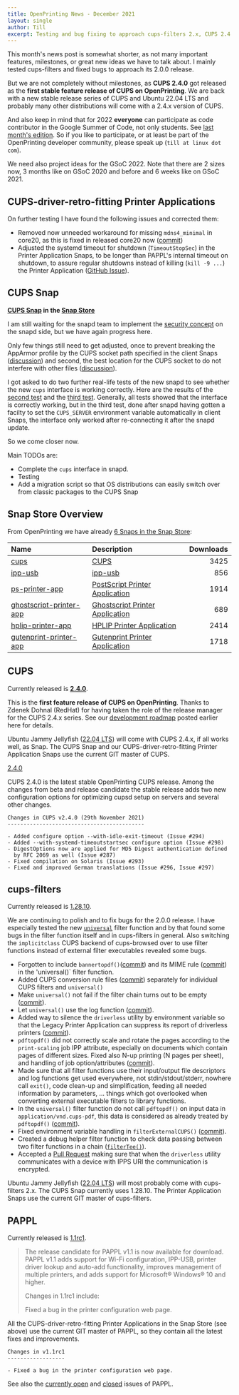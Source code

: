 ```yaml
---
title: OpenPrinting News - December 2021
layout: single
author: Till
excerpt: Testing and bug fixing to approach cups-filters 2.x, CUPS 2.4.0, PAPPL 1.1rc1
---
```

This month's news post is somewhat shorter, as not many important features, milestones, or great new ideas we have to talk about. I mainly tested cups-filters and fixed bugs to approach its 2.0.0 release.

But we are not completely without milestones, as **CUPS 2.4.0** got released as the **first stable feature release of CUPS on OpenPrinting**. We are back with a new stable release series of CUPS and Ubuntu 22.04 LTS and probably many other distributions will come with a 2.4.x version of CUPS.

And also keep in mind that for 2022 **everyone** can participate as code contributor in the Google Summer of Code, not only students. See [last month's edition](https://openprinting.github.io/OpenPrinting-News-November-2021/#google-summer-of-code-2022). So if you like to participate, or at least be part of the OpenPrinting developer community, please speak up (`till at linux dot com`).

We need also project ideas for the GSoC 2022. Note that there are 2 sizes now, 3 months like on GSoC 2020 and before and 6 weeks like on GSoC 2021.


## CUPS-driver-retro-fitting Printer Applications
On further testing I have found the following issues and corrected them:

- Removed now unneeded workaround for missing `mdns4_minimal` in core20, as this is fixed in released core20 now ([commit](https://github.com/OpenPrinting/ghostscript-printer-app/commit/67a1962cad2b))
- Adjusted the systemd timeout for shutdown (`TimeoutStopSec`) in the Printer Application Snaps, to be longer than PAPPL's internal timeout on shutdown, to assure regular shutdowns instead of killing (`kill -9 ...`) the Printer Application ([GitHub Issue](https://github.com/OpenPrinting/ghostscript-printer-app/issues/4)).


## CUPS Snap
**[CUPS Snap](https://github.com/OpenPrinting/cups-snap) in the [Snap Store](https://snapcraft.io/cups)**

I am still waiting for the snapd team to implement the [security concept](https://forum.snapcraft.io/t/handling-of-the-cups-plug-by-snapd-especially-auto-connection/23419/43?u=till.kamppeter) on the snapd side, but we have again progress here.

Only few things still need to get adjusted, once to prevent breaking the AppArmor profile by the CUPS socket path specified in the client Snaps ([discussion](https://github.com/snapcore/snapd/pull/10427#discussion_r740962760)) and second, the best location for the CUPS socket to do not interfere with other files ([discussion](https://github.com/snapcore/snapd/pull/10427#discussion_r757582011)).

I got asked to do two further real-life tests of the new snapd to see whether the new `cups` interface is working correctly. Here are the results of the [second test](https://github.com/snapcore/snapd/pull/10427#issuecomment-958500321) and the [third test](https://github.com/snapcore/snapd/pull/10427#issuecomment-977790163). Generally, all tests showed that the interface is correctly working, but in the third test, done after snapd having gotten a facilty to set the `CUPS_SERVER` environment variable automatically in client Snaps, the interface only worked after re-connecting it after the snapd update.

So we come closer now.

Main TODOs are:

- Complete the `cups` interface in snapd.
- Testing
- Add a migration script so that OS distributions can easily switch over from classic packages to the CUPS Snap


## Snap Store Overview
From OpenPrinting we have already [6 Snaps in the Snap Store](https://snapcraft.io/search?q=OpenPrinting):

|Name|Description|Downloads|
|:---|:---|---:|
|[cups](https://snapcraft.io/cups)|[CUPS](https://github.com/OpenPrinting/cups-snap)|3425|
|[ipp-usb](https://snapcraft.io/ipp-usb)|[ipp-usb](https://github.com/OpenPrinting/ipp-usb)|856|
|[ps-printer-app](https://snapcraft.io/ps-printer-app)|[PostScript Printer Application](https://github.com/OpenPrinting/ps-printer-app)|1914|
|[ghostscript-printer-app](https://snapcraft.io/ghostscript-printer-app)|[Ghostscript Printer Application](https://github.com/OpenPrinting/ghostscript-printer-app)|689|
|[hplip-printer-app](https://snapcraft.io/hplip-printer-app)|[HPLIP Printer Application](https://github.com/OpenPrinting/hplip-printer-app)|2414|
|[gutenprint-printer-app](https://snapcraft.io/gutenprint-printer-app)|[Gutenprint Printer Application](https://github.com/OpenPrinting/gutenprint-printer-app)|1718|


## CUPS
Currently released is [**2.4.0**](https://github.com/OpenPrinting/cups/releases/tag/v2.4.0).

This is the **first feature release of CUPS on OpenPrinting**. Thanks to Zdenek Dohnal (RedHat) for having taken the role of the release manager for the CUPS 2.4.x series. See our [development roadmap](https://openprinting.github.io/OpenPrinting-News-October-2021/#cups) posted earlier here for details.

Ubuntu Jammy Jellyfish ([22.04 LTS](https://discourse.ubuntu.com/t/jammy-jellyfish-release-schedule/)) will come with CUPS 2.4.x, if all works well, as Snap. The CUPS Snap and our CUPS-driver-retro-fitting Printer Application Snaps use the current GIT master of CUPS.

[2.4.0](https://github.com/OpenPrinting/cups/releases/tag/v2.4.0)

CUPS 2.4.0 is the latest stable OpenPrinting CUPS release. Among the changes from beta and release candidate the stable release adds two new configuration options for optimizing cupsd setup on servers and several other changes.

```
Changes in CUPS v2.4.0 (29th November 2021)
-------------------------------------------

- Added configure option --with-idle-exit-timeout (Issue #294)
- Added --with-systemd-timeoutstartsec configure option (Issue #298)
- DigestOptions now are applied for MD5 Digest authentication defined
  by RFC 2069 as well (Issue #287)
- Fixed compilation on Solaris (Issue #293)
- Fixed and improved German translations (Issue #296, Issue #297)
```

## cups-filters
Currently released is [1.28.10](https://github.com/OpenPrinting/cups-filters/releases/tag/1.28.10).

We are continuing to polish and to fix bugs for the 2.0.0 release. I have especially tested the new [`universal`](https://gist.github.com/pranshukharkwal/9413499a6744049ef549159948392023) filter function and by that found some bugs in the filter function itself and in cups-filters in general. Also switching the `implicitclass` CUPS backend of cups-browsed over to use filter functions instead of external filter executables revealed some bugs.

- Forgotten to include `bannertopdf()`([commit](https://github.com/OpenPrinting/cups-filters/commit/9f7488239ed8e4b)) and its MIME rule ([commit](https://github.com/OpenPrinting/cups-filters/commit/f6fd85071de)) in the 'universal()` filter function.
- Added CUPS conversion rule files ([commit](https://github.com/OpenPrinting/cups-filters/commit/2db75852fe3)) separately for individual CUPS filters and `universal()`
- Make `universal()` not fail if the filter chain turns out to be empty ([commit](https://github.com/OpenPrinting/cups-filters/commit/3ee9e7885bcee01a9dc8)).
- Let `universal()` use the log function ([commit](https://github.com/OpenPrinting/cups-filters/commit/b30528cf85fa15)).
- Added way to silence the `driverless` utility by environment variable so that the Legacy Printer Application can suppress its report of driverless printers ([commit](https://github.com/OpenPrinting/cups-filters/commit/f03a9eead74f)).
- `pdftopdf()` did not correctly scale and rotate the pages according to the `print-scaling` job IPP attribute, especially on documents which contain pages of different sizes. Fixed also N-up printing (N pages per sheet), and handling of job option/attributes ([commit](https://github.com/OpenPrinting/cups-filters/commit/4aaf23aae36)).
- Made sure that all filter functions use their input/output file descriptors and log functions get used everywhere, not stdin/stdout/stderr, nowhere call `exit()`, code clean-up and simplification, feeding all needed information by parameters, ... things which got overlooked when converting external executable filters to library functions.
- In the `universal()` filter function do not call `pdftopdf()` on input data in `application/vnd.cups-pdf`, this data is considered as already treated by `pdftopdf()` ([commit](https://github.com/OpenPrinting/cups-filters/commit/7ee71391)).
- Fixed environment variable handling in `filterExternalCUPS()` ([commit](https://github.com/OpenPrinting/cups-filters/commit/630343cc)).
- Created a debug helper filter function to check data passing between two filter functions in a chain ([`filterTee()`](https://github.com/OpenPrinting/cups-filters/commit/2443a1c4e87)).
- Accepted a [Pull Request](https://github.com/OpenPrinting/cups-filters/pull/433) making sure that when the `driverless` utility communicates with a device with IPPS URI the communication is encrypted.

Ubuntu Jammy Jellyfish ([22.04 LTS](https://discourse.ubuntu.com/t/jammy-jellyfish-release-schedule/)) will most probably come with cups-filters 2.x. The CUPS Snap currently uses 1.28.10. The Printer Application Snaps use the current GIT master of cups-filters.

## PAPPL
Currently released is [1.1rc1](https://github.com/michaelrsweet/pappl/releases/tag/v1.1rc1).

> The release candidate for PAPPL v1.1 is now available for download. PAPPL v1.1 adds support for Wi-Fi configuration, IPP-USB, printer driver lookup and auto-add functionality, improves management of multiple printers, and adds support for Microsoft® Windows® 10 and higher.
>
> Changes in 1.1rc1 include:
>
> Fixed a bug in the printer configuration web page.

All the CUPS-driver-retro-fitting Printer Applications in the Snap Store (see above) use the current GIT master of PAPPL, so they contain all the latest fixes and improvements.

```
Changes in v1.1rc1
------------------

- Fixed a bug in the printer configuration web page.
```

See also the [currently open](https://github.com/michaelrsweet/pappl/issues) and [closed](https://github.com/michaelrsweet/pappl/issues?q=is%3Aissue+is%3Aclosed) issues of PAPPL.
